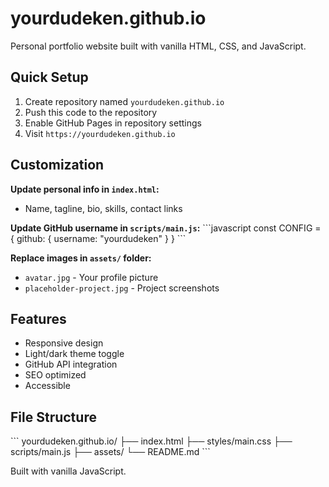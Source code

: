 # yourdudeken.github.io

Personal portfolio website built with vanilla HTML, CSS, and JavaScript.

## Quick Setup

1. Create repository named `yourdudeken.github.io`
2. Push this code to the repository
3. Enable GitHub Pages in repository settings
4. Visit `https://yourdudeken.github.io`

## Customization

**Update personal info in `index.html`:**
- Name, tagline, bio, skills, contact links

**Update GitHub username in `scripts/main.js`:**
\`\`\`javascript
const CONFIG = {
  github: {
    username: "yourdudeken"
  }
}
\`\`\`

**Replace images in `assets/` folder:**
- `avatar.jpg` - Your profile picture
- `placeholder-project.jpg` - Project screenshots

## Features

- Responsive design
- Light/dark theme toggle
- GitHub API integration
- SEO optimized
- Accessible

## File Structure

\`\`\`
yourdudeken.github.io/
├── index.html
├── styles/main.css
├── scripts/main.js
├── assets/
└── README.md
\`\`\`

Built with vanilla JavaScript.

